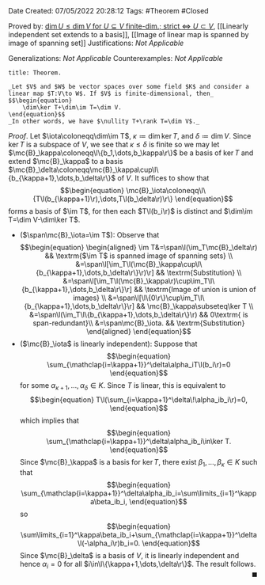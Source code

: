 <br />
<br />

Date Created: 07/05/2022 20:28:12
Tags: #Theorem #Closed

Proved by: [$\dim U\leq\dim V$ for $U\subseteq V$ finite-dim.; strict $\Leftrightarrow$ $U\subset V$](Dimension%20of%20subspace%20less%20than%20dimension%20of%20vector%20space%20(finite-dim.;%20strict%20iff%20proper).md), [[Linearly independent set extends to a basis]], [[Image of linear map is spanned by image of spanning set]]
Justifications: _Not Applicable_

Generalizations: _Not Applicable_
Counterexamples: _Not Applicable_

``` ad-Theorem
title: Theorem.

_Let $V$ and $W$ be vector spaces over some field $K$ and consider a linear map $T:V\to W$. If $V$ is finite-dimensional, then_
$$\begin{equation}
    \dim\ker T+\dim\im T=\dim V.
\end{equation}$$
_In other words, we have $\nullity T+\rank T=\dim V$._

```

_Proof_. Let $\iota\coloneqq\dim\im T$, $\kappa\coloneqq\dim\ker T$, and $\delta\coloneqq\dim V$. Since $\ker T$ is a subspace of $V$, we see that $\kappa\leq\delta$ is finite so we may let $\mc{B}_\kappa\coloneqq\l\{b_1,\dots,b_\kappa\r\}$ be a basis of $\ker T$ and extend $\mc{B}_\kappa$ to a basis $\mc{B}_\delta\coloneqq\mc{B}_\kappa\cup\l\{b_{\kappa+1},\dots,b_\delta\r\}$ of $V$. It suffices to show that
$$\begin{equation}
    \mc{B}_\iota\coloneqq\l\{T\l(b_{\kappa+1}\r),\dots,T\l(b_\delta\r)\r\}
\end{equation}$$
forms a basis of $\im T$, for then each $T\l(b_i\r)$ is distinct and $\dim\im T=\dim V-\dim\ker T$.
* ($\span\mc{B}_\iota=\im T$): Observe that
$$\begin{equation}
    \begin{aligned}
        \im T&=\span\l(\im_T\mc{B}_\delta\r) && \textrm{$\im T$ is spanned image of spanning sets} \\
        &=\span\l[\im_T\l(\mc{B}_\kappa\cup\l\{b_{\kappa+1},\dots,b_\delta\r\}\r)\r] && \textrm{Substitution} \\
        &=\span\l[\im_T\l(\mc{B}_\kappa\r)\cup\im_T\l\{b_{\kappa+1},\dots,b_\delta\r\}\r] && \textrm{Image of union is union of images} \\
        &=\span\l[\l\{0\r\}\cup\im_T\l\{b_{\kappa+1},\dots,b_\delta\r\}\r] && \mc{B}_\kappa\subseteq\ker T \\
        &=\span\l(\im_T\l\{b_{\kappa+1},\dots,b_\delta\r\}\r) && 0\textrm{ is span-redundant}\\
        &=\span\mc{B}_\iota. && \textrm{Substitution}
    \end{aligned}
\end{equation}$$
* ($\mc{B}_\iota$ is linearly independent): Suppose that
$$\begin{equation}
    \sum_{\mathclap{i=\kappa+1}}^\delta\alpha_iT\l(b_i\r)=0
\end{equation}$$
for some $\alpha_{\kappa+1},\dots,\alpha_\delta\in K$. Since $T$ is linear, this is equivalent to
$$\begin{equation}
    T\l(\sum_{i=\kappa+1}^\delta\!\alpha_ib_i\r)=0,
\end{equation}$$
which implies that
$$\begin{equation}
    \sum_{\mathclap{i=\kappa+1}}^\delta\alpha_ib_i\in\ker T.
\end{equation}$$
Since $\mc{B}_\kappa$ is a basis for $\ker T$, there exist $\beta_1,\dots,\beta_\kappa\in K$ such that
$$\begin{equation}
    \sum_{\mathclap{i=\kappa+1}}^\delta\alpha_ib_i=\sum\limits_{i=1}^\kappa\beta_ib_i,
\end{equation}$$
so
$$\begin{equation}
    \sum\limits_{i=1}^\kappa\beta_ib_i+\sum_{\mathclap{i=\kappa+1}}^\delta\l(-\alpha_i\r)b_i=0.
\end{equation}$$
Since $\mc{B}_\delta$ is a basis of $V$, it is linearly independent and hence $\alpha_i=0$ for all $i\in\l\{\kappa+1,\dots,\delta\r\}$. The result follows.<span style="float:right;">$\blacksquare$</span>
